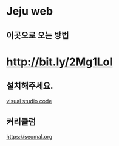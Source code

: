 # Jeju web

## 이곳으로 오는 방법
# http://bit.ly/2Mg1LoI

## 설치해주세요.
<a href="https://code.visualstudio.com/">visual studio code</a>

## 커리큘럼
https://seomal.org